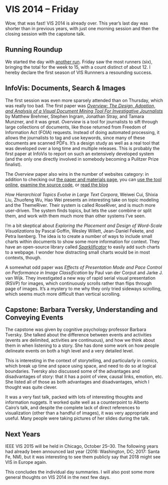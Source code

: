 # VIS 2014 – Friday

Wow, that was fast! VIS 2014 is already over. This year’s last day was shorter than in previous years, with just one morning session and then the closing session with the capstone talk.

## Running Roundup

We started the day with <a href="http://www.strava.com/activities/219032635">another run</a>. Friday saw the most runners (six), bringing the total for the week to 15, with a count distinct of about 12. I hereby declare the first season of VIS Runnners a resounding success.

## InfoVis: Documents, Search &amp; Images

The first session was even more sparsely attended than on Thursday, which was really too bad. The first paper was <a href="http://www.cs.ubc.ca/labs/imager/tr/2014/Overview/"><em>Overview: The Design, Adoption, and Analysis of a Visual Document Mining Tool For Investigative Journalists</em></a> by Matthew Brehmer, Stephen Ingram, Jonathan Stray, and Tamara Munzner, and it was great. <em>Overview</em> is a tool for journalists to sift through large collections of documents, like those returned from Freedom of Information Act (FOIA) requests. Instead of doing automated processing, it allows the journalists to tag and use keywords, since many of these documents are scanned PDFs. It’s a design study as well as a real tool that was developed over a long time and multiple releases. This is probably the first paper at InfoVis to report on such an extensively developed system (and the only one directly involved in somebody becoming a Pulitzer Prize finalist).

The <em>Overview</em> paper also wins in the number of websites category: in addition to checking out <a href="http://www.cs.ubc.ca/labs/imager/tr/2014/Overview/">the paper and materials page</a>, you can <a href="https://www.overviewproject.org">use the tool online</a>, <a href="https://github.com/overview">examine the source code</a>, or <a href="http://overview.ap.org">read the blog</a>

<em>How Hierarchical Topics Evolve in Large Text Corpora</em>, Weiwei Cui, Shixia Liu, Zhuofeng Wu, Hao Wei presents an interesting take on topic modeling and the ThemeRiver. Their system is called RoseRiver, and is much more user-driven. The system finds topics, but lets the user combine or split them, and work with them much more than other systems I’ve seen.

I’m a bit skeptical about <em>Exploring the Placement and Design of Word-Scale Visualizations</em> by Pascal Goffin, Wesley Willett, Jean-Daniel Fekete, and Petra Isenberg. The idea is to create a number of ways to include small charts within documents to show some more information for context. They have an open-source library called <em><a href="http://inria.github.io/sparklificator/">Sparklificator</a></em> to easily add such charts to a webpage. I wonder how distracting small charts would be in most contexts, though.

A somewhat odd paper was <em>Effects of Presentation Mode and Pace Control on Performance in Image Classification</em> by Paul van der Corput and Jarke J. van Wijk. They investigated a new way of rapid serial visual presentation (RSVP) for images, which continuously scrolls rather than flips through page of images. It’s a mystery to me why they only tried sideways scrolling, which seems much more difficult than vertical scrolling.

## Capstone: Barbara Tversky, Understanding and Conveying Events

The capstone was given by cognitive psychology professor Barbara Tversky. She talked about the difference between events and activities (events are delimited, activities are continuous), and how we think about them in when listening to a story. She has done some work on how people delineate events on both a high level and a very detailed level.

This is interesting in the context of storytelling, and particularly in comics, which break up time and space using space, and need to do so at logical boundaries. Tversky also discussed some of the advantages and disadvantages of story: that it has a point of view, causal links, emotion, etc. She listed all of those as both advantages and disadvantages, which I thought was quite clever.

It was a very fast talk, packed with lots of interesting thoughts and information nuggets. It worked quite well as a counterpoint to Alberto Cairo’s talk, and despite the complete lack of direct references to visualization (other than a handful of images), it was very appropriate and useful. Many people were taking pictures of her slides during the talk.

## Next Years

IEEE VIS 2015 will be held in Chicago, October 25–30. The following years had already been announced last year (2016: Washington, DC; 2017: Santa Fe, NM), but it was interesting to see them publicly say that 2018 might see VIS in Europe again.

This concludes the individual day summaries. I will also post some more general thoughts on VIS 2014 in the next few days.
